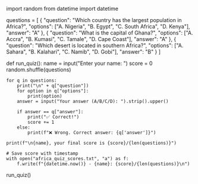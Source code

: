 import random
from datetime import datetime

questions = [
    {
        "question": "Which country has the largest population in Africa?",
        "options": ["A. Nigeria", "B. Egypt", "C. South Africa", "D. Kenya"],
        "answer": "A"
    },
    {
        "question": "What is the capital of Ghana?",
        "options": ["A. Accra", "B. Kumasi", "C. Tamale", "D. Cape Coast"],
        "answer": "A"
    },
    {
        "question": "Which desert is located in southern Africa?",
        "options": ["A. Sahara", "B. Kalahari", "C. Namib", "D. Gobi"],
        "answer": "B"
    }
]

def run_quiz():
    name = input("Enter your name: ")
    score = 0
    random.shuffle(questions)

    for q in questions:
        print("\n" + q["question"])
        for option in q["options"]:
            print(option)
        answer = input("Your answer (A/B/C/D): ").strip().upper()

        if answer == q["answer"]:
            print("✅ Correct!")
            score += 1
        else:
            print(f"❌ Wrong. Correct answer: {q['answer']}")

    print(f"\n{name}, your final score is {score}/{len(questions)}")

    # Save score with timestamp
    with open("africa_quiz_scores.txt", "a") as f:
        f.write(f"{datetime.now()} - {name}: {score}/{len(questions)}\n")

run_quiz()
